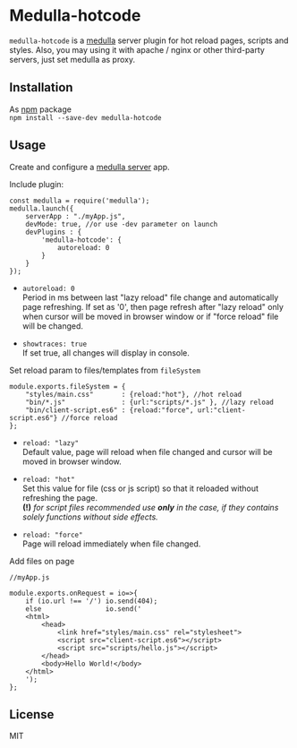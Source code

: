 # Medulla-hotcode
`medulla-hotcode` is a [medulla](https://www.npmjs.com/package/medulla) server plugin for hot reload pages, scripts and styles.
Also, you may using it with apache / nginx or other third-party servers, just set medulla as proxy.

## Installation
As [npm](https://www.npmjs.com/package/medulla-hotcode) package  
`npm install --save-dev medulla-hotcode`

## Usage
Create and configure a [medulla server](https://www.npmjs.com/package/medulla) app.

Include plugin:
```es6
const medulla = require('medulla');
medulla.launch({
    serverApp : "./myApp.js",
    devMode: true, //or use -dev parameter on launch
    devPlugins : {
        'medulla-hotcode': {
            autoreload: 0
        }
    }
});
```
- `autoreload: 0`  
Period in ms between last "lazy reload" file change and automatically page refreshing. If set as '0', then page refresh after "lazy reload" only when cursor will be moved in browser window or if "force reload" file will be changed.

- `showtraces: true`  
If set true, all changes will display in console.

Set reload param to files/templates from `fileSystem`
```es6
module.exports.fileSystem = {
    "styles/main.css"       : {reload:"hot"}, //hot reload
    "bin/*.js"              : {url:"scripts/*.js" }, //lazy reload
    "bin/client-script.es6" : {reload:"force", url:"client-script.es6"} //force reload
};
```
- `reload: "lazy"`  
Default value, page will reload when file changed and cursor will be moved in browser window.

- `reload: "hot"`  
Set this value for file (css or js script) so that it reloaded without refreshing the page.  
**(!)** *for script files recommended use **only** in the case, if they contains solely functions without side effects.*

- `reload: "force"`  
Page will reload immediately when file changed.

Add files on page 
```es6
//myApp.js

module.exports.onRequest = io=>{
    if (io.url !== '/') io.send(404);
    else                io.send('
    <html>
        <head>
            <link href="styles/main.css" rel="stylesheet">
            <script src="client-script.es6"></script>
            <script src="scripts/hello.js"></script>
        </head>
        <body>Hello World!</body>
    </html>
    ');
};

```

## License
MIT

